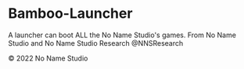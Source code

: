 # Bamboo-Launcher
A launcher can boot ALL the No Name Studio's games. From No Name Studio and No Name Studio Research @NNSResearch

© 2022 No Name Studio
